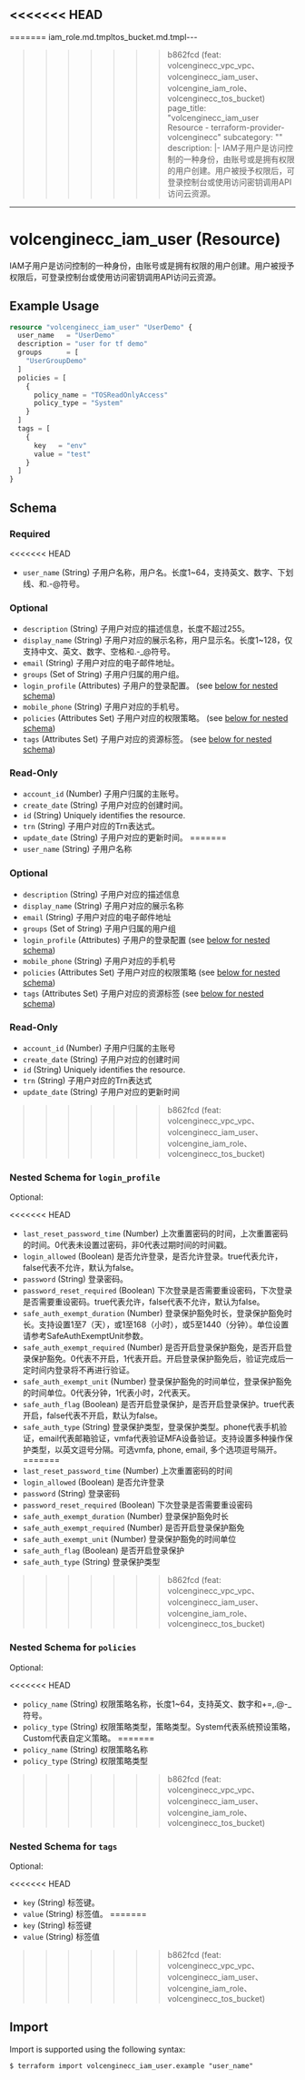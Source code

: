 <<<<<<< HEAD
---
=======
iam_role.md.tmpltos_bucket.md.tmpl---
>>>>>>> b862fcd (feat: volcenginecc_vpc_vpc、volcenginecc_iam_user、volcengine_iam_role、volcenginecc_tos_bucket)
page_title: "volcenginecc_iam_user Resource - terraform-provider-volcenginecc"
subcategory: ""
description: |-
  IAM子用户是访问控制的一种身份，由账号或是拥有权限的用户创建。用户被授予权限后，可登录控制台或使用访问密钥调用API访问云资源。
---

# volcenginecc_iam_user (Resource)

IAM子用户是访问控制的一种身份，由账号或是拥有权限的用户创建。用户被授予权限后，可登录控制台或使用访问密钥调用API访问云资源。

## Example Usage

```terraform
resource "volcenginecc_iam_user" "UserDemo" {
  user_name   = "UserDemo"
  description = "user for tf demo"
  groups      = [
    "UserGroupDemo"
  ]
  policies = [
    {
      policy_name = "TOSReadOnlyAccess"
      policy_type = "System"
    }
  ]
  tags = [
    {
      key   = "env"
      value = "test"
    }
  ]
}
```

<!-- schema generated by tfplugindocs -->
## Schema

### Required

<<<<<<< HEAD
- `user_name` (String) 子用户名称，用户名。长度1~64，支持英文、数字、下划线、和.-@符号。

### Optional

- `description` (String) 子用户对应的描述信息，长度不超过255。
- `display_name` (String) 子用户对应的展示名称，用户显示名。长度1~128，仅支持中文、英文、数字、空格和.-_@符号。
- `email` (String) 子用户对应的电子邮件地址。
- `groups` (Set of String) 子用户归属的用户组。
- `login_profile` (Attributes) 子用户的登录配置。 (see [below for nested schema](#nestedatt--login_profile))
- `mobile_phone` (String) 子用户对应的手机号。
- `policies` (Attributes Set) 子用户对应的权限策略。 (see [below for nested schema](#nestedatt--policies))
- `tags` (Attributes Set) 子用户对应的资源标签。 (see [below for nested schema](#nestedatt--tags))

### Read-Only

- `account_id` (Number) 子用户归属的主账号。
- `create_date` (String) 子用户对应的创建时间。
- `id` (String) Uniquely identifies the resource.
- `trn` (String) 子用户对应的Trn表达式。
- `update_date` (String) 子用户对应的更新时间。
=======
- `user_name` (String) 子用户名称

### Optional

- `description` (String) 子用户对应的描述信息
- `display_name` (String) 子用户对应的展示名称
- `email` (String) 子用户对应的电子邮件地址
- `groups` (Set of String) 子用户归属的用户组
- `login_profile` (Attributes) 子用户的登录配置 (see [below for nested schema](#nestedatt--login_profile))
- `mobile_phone` (String) 子用户对应的手机号
- `policies` (Attributes Set) 子用户对应的权限策略 (see [below for nested schema](#nestedatt--policies))
- `tags` (Attributes Set) 子用户对应的资源标签 (see [below for nested schema](#nestedatt--tags))

### Read-Only

- `account_id` (Number) 子用户归属的主账号
- `create_date` (String) 子用户对应的创建时间
- `id` (String) Uniquely identifies the resource.
- `trn` (String) 子用户对应的Trn表达式
- `update_date` (String) 子用户对应的更新时间
>>>>>>> b862fcd (feat: volcenginecc_vpc_vpc、volcenginecc_iam_user、volcengine_iam_role、volcenginecc_tos_bucket)

<a id="nestedatt--login_profile"></a>
### Nested Schema for `login_profile`

Optional:

<<<<<<< HEAD
- `last_reset_password_time` (Number) 上次重置密码的时间，上次重置密码的时间。0代表未设置过密码，非0代表过期时间的时间戳。
- `login_allowed` (Boolean) 是否允许登录，是否允许登录。true代表允许，false代表不允许，默认为false。
- `password` (String) 登录密码。
- `password_reset_required` (Boolean) 下次登录是否需要重设密码，下次登录是否需要重设密码。true代表允许，false代表不允许，默认为false。
- `safe_auth_exempt_duration` (Number) 登录保护豁免时长，登录保护豁免时长。支持设置1至7（天），或1至168（小时），或5至1440（分钟）。单位设置请参考SafeAuthExemptUnit参数。
- `safe_auth_exempt_required` (Number) 是否开启登录保护豁免，是否开启登录保护豁免。0代表不开启，1代表开启。开启登录保护豁免后，验证完成后一定时间内登录将不再进行验证。
- `safe_auth_exempt_unit` (Number) 登录保护豁免的时间单位，登录保护豁免的时间单位。0代表分钟，1代表小时，2代表天。
- `safe_auth_flag` (Boolean) 是否开启登录保护，是否开启登录保护。true代表开启，false代表不开启，默认为false。
- `safe_auth_type` (String) 登录保护类型，登录保护类型。phone代表手机验证，email代表邮箱验证，vmfa代表验证MFA设备验证。支持设置多种操作保护类型，以英文逗号分隔。可选vmfa, phone, email, 多个选项逗号隔开。
=======
- `last_reset_password_time` (Number) 上次重置密码的时间
- `login_allowed` (Boolean) 是否允许登录
- `password` (String) 登录密码
- `password_reset_required` (Boolean) 下次登录是否需要重设密码
- `safe_auth_exempt_duration` (Number) 登录保护豁免时长
- `safe_auth_exempt_required` (Number) 是否开启登录保护豁免
- `safe_auth_exempt_unit` (Number) 登录保护豁免的时间单位
- `safe_auth_flag` (Boolean) 是否开启登录保护
- `safe_auth_type` (String) 登录保护类型
>>>>>>> b862fcd (feat: volcenginecc_vpc_vpc、volcenginecc_iam_user、volcengine_iam_role、volcenginecc_tos_bucket)


<a id="nestedatt--policies"></a>
### Nested Schema for `policies`

Optional:

<<<<<<< HEAD
- `policy_name` (String) 权限策略名称，长度1~64，支持英文、数字和+=,.@-_符号。
- `policy_type` (String) 权限策略类型，策略类型。System代表系统预设策略，Custom代表自定义策略。
=======
- `policy_name` (String) 权限策略名称
- `policy_type` (String) 权限策略类型
>>>>>>> b862fcd (feat: volcenginecc_vpc_vpc、volcenginecc_iam_user、volcengine_iam_role、volcenginecc_tos_bucket)


<a id="nestedatt--tags"></a>
### Nested Schema for `tags`

Optional:

<<<<<<< HEAD
- `key` (String) 标签键。
- `value` (String) 标签值。
=======
- `key` (String) 标签键
- `value` (String) 标签值
>>>>>>> b862fcd (feat: volcenginecc_vpc_vpc、volcenginecc_iam_user、volcengine_iam_role、volcenginecc_tos_bucket)

## Import

Import is supported using the following syntax:

```shell
$ terraform import volcenginecc_iam_user.example "user_name"
```
